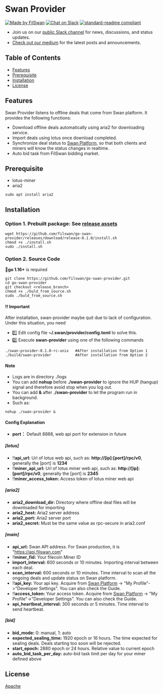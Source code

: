 # Swan Provider
[![Made by FilSwan](https://img.shields.io/badge/made%20by-FilSwan-green.svg)](https://www.filswan.com/)
[![Chat on Slack](https://img.shields.io/badge/slack-filswan.slack.com-green.svg)](https://filswan.slack.com)
[![standard-readme compliant](https://img.shields.io/badge/readme%20style-standard-brightgreen.svg)](https://github.com/RichardLitt/standard-readme)

- Join us on our [public Slack channel](https://filswan.slack.com) for news, discussions, and status updates. 
- [Check out our medium](https://filswan.medium.com) for the latest posts and announcements.

## Table of Contents

- [Features](#Features)
- [Prerequisite](#Prerequisite)
- [Installation](#Installation)
- [License](#license)

## Features

Swan Provider listens to offline deals that come from Swan platform. It provides the following functions:

* Download offline deals automatically using aria2 for downloading service.
* Import deals using lotus once download completed.
* Synchronize deal status to [Swan Platform](https://www.filswan.com/), so that both clients and miners will know the status changes in realtime. 
* Auto bid task from FilSwan bidding market.

## Prerequisite
- lotus-miner
- aria2
```shell
sudo apt install aria2
```

## Installation
### Option 1.  **Prebuilt package**: See [release assets](https://github.com/filswan/go-swan-provider/releases)
```shell
wget https://github.com/filswan/go-swan-provider/releases/download/release-0.1.0/install.sh
chmod +x ./install.sh
sudo ./install.sh
```

### Option 2.  Source Code
:bell:**go 1.16+** is required
```shell
git clone https://github.com/filswan/go-swan-provider.git
cd go-swan-provider
git checkout <release_branch>
chmod +x ./buld_from_source.sh
sudo ./buld_from_source.sh
```

#### :bangbang: Important
After installation, swan-provider maybe quit due to lack of configuration. Under this situation, you need
- :one: Edit config file **~/.swan/provider/config.toml** to solve this.
- :two: Execute **swan-provider** using one of the following commands
```shell
./swan-provider-0.1.0-rc-unix   #After installation from Option 1
./build/swan-provider           #After installation from Option 2
```


#### Note
- Logs are in directory ./logs
- You can add **nohup** before **./swan-provider** to ignore the HUP (hangup) signal and therefore avoid stop when you log out.
- You can add **&** after **./swan-provider** to let the program run in background.
- Such as:
```shell
nohup ./swan-provider &
```


#### Config Explanation
- **port：** Default 8888, web api port for extension in future

##### [lotus]
- :bangbang:**api_url:** Url of lotus web api, such as: **http://[ip]:[port]/rpc/v0**, generally the [port] is **1234**
- :bangbang:**miner_api_url:** Url of lotus miner web api, such as: **http://[ip]:[port]/rpc/v0**, generally the [port] is **2345**
- :bangbang:**miner_access_token:** Access token of lotus miner web api

##### [aria2]
- **aria2_download_dir:** Directory where offline deal files will be downloaded for importing
- **aria2_host:** Aria2 server address
- **aria2_port:** Aria2 server port
- **aria2_secret:** Must be the same value as rpc-secure in aria2.conf

##### [main]
- **api_url:** Swan API address. For Swan production, it is "https://api.filswan.com"
- :bangbang:**miner_fid:** Your filecoin Miner ID
- **import_interval:** 600 seconds or 10 minutes. Importing interval between each deal.
- **scan_interval:** 600 seconds or 10 minutes. Time interval to scan all the ongoing deals and update status on Swan platform.
- :bangbang:**api_key:** Your api key. Acquire from [Swan Platform](https://www.filswan.com/) -> "My Profile"->"Developer Settings". You can also check the Guide.
- :bangbang:**access_token:** Your access token. Acquire from [Swan Platform](https://www.filswan.com/) -> "My Profile"->"Developer Settings". You can also check the Guide.
- **api_heartbeat_interval:** 300 seconds or 5 minutes. Time interval to send heartbeat.

##### [bid]
- **bid_mode:** 0: manual, 1: auto
- **expected_sealing_time:** 1920 epoch or 16 hours. The time expected for sealing deals. Deals starting too soon will be rejected.
- **start_epoch:** 2880 epoch or 24 hours. Relative value to current epoch
- **auto_bid_task_per_day:** auto-bid task limit per day for your miner defined above


## License

[Apache](https://github.com/filswan/go-swan-provider/blob/main/LICENSE)


